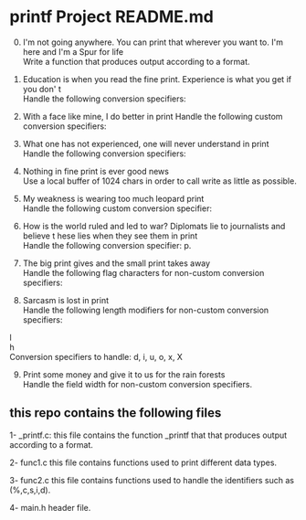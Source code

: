 # printf Project README.md

0. I'm not going anywhere. You can print that wherever you want to. I'm here and I'm
 a Spur for life                                                                    
Write a function that produces output according to a format.    

1. Education is when you read the fine print. Experience is what you get if you don'
t                                                                                   
Handle the following conversion specifiers:

2. With a face like mine, I do better in print                                      Handle the following custom conversion specifiers:

3. What one has not experienced, one will never understand in print                 
Handle the following conversion specifiers: 

4. Nothing in fine print is ever good news                                          
Use a local buffer of 1024 chars in order to call write as little as possible.

5. My weakness is wearing too much leopard print                                    
Handle the following custom conversion specifier:

6. How is the world ruled and led to war? Diplomats lie to journalists and believe t
hese lies when they see them in print                                               
Handle the following conversion specifier: p.

7. The big print gives and the small print takes away                               
Handle the following flag characters for non-custom conversion specifiers:

8. Sarcasm is lost in print                                                         
Handle the following length modifiers for non-custom conversion specifiers:         
                                                                                    
l                                                                                   
h                                                                                   
Conversion specifiers to handle: d, i, u, o, x, X

9. Print some money and give it to us for the rain forests                          
Handle the field width for non-custom conversion specifiers.


## this repo contains the following files

1- _printf.c:
    this file contains the function _printf that that produces output according to a format.

2- func1.c
    this file contains functions used to print different data types.

3- func2.c
    this file contains functions used to handle the identifiers such as (%,c,s,i,d).

4- main.h
    header file.

